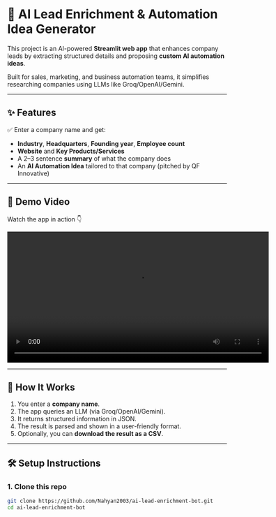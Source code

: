 # 🤖 AI Lead Enrichment & Automation Idea Generator

This project is an AI-powered **Streamlit web app** that enhances company leads by extracting structured details and proposing **custom AI automation ideas**.

Built for sales, marketing, and business automation teams, it simplifies researching companies using LLMs like Groq/OpenAI/Gemini.

---

## ✨ Features

✅ Enter a company name and get:

- **Industry**, **Headquarters**, **Founding year**, **Employee count**
- **Website** and **Key Products/Services**
- A 2–3 sentence **summary** of what the company does
- An **AI Automation Idea** tailored to that company (pitched by QF Innovative)

---

## 🎥 Demo Video

Watch the app in action 👇

<video width="600" controls>
  <source src="https://github.com/Nahyan2003/ai-lead-enrichment-bot/raw/refs/heads/main/demo1.mp4" type="video/mp4" />
  Your browser does not support the video tag.
</video>

---

## 🚀 How It Works

1. You enter a **company name**.
2. The app queries an LLM (via Groq/OpenAI/Gemini).
3. It returns structured information in JSON.
4. The result is parsed and shown in a user-friendly format.
5. Optionally, you can **download the result as a CSV**.

---

## 🛠️ Setup Instructions

### 1. Clone this repo
```bash
git clone https://github.com/Nahyan2003/ai-lead-enrichment-bot.git
cd ai-lead-enrichment-bot
